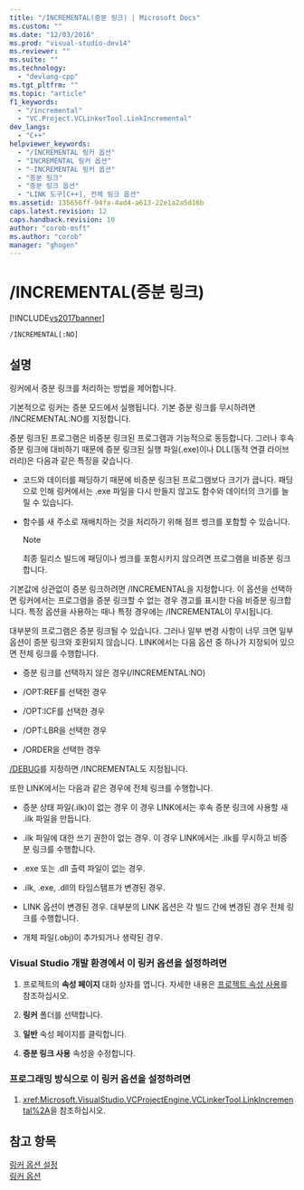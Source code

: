 ```yaml
---
title: "/INCREMENTAL(증분 링크) | Microsoft Docs"
ms.custom: ""
ms.date: "12/03/2016"
ms.prod: "visual-studio-dev14"
ms.reviewer: ""
ms.suite: ""
ms.technology: 
  - "devlang-cpp"
ms.tgt_pltfrm: ""
ms.topic: "article"
f1_keywords: 
  - "/incremental"
  - "VC.Project.VCLinkerTool.LinkIncremental"
dev_langs: 
  - "C++"
helpviewer_keywords: 
  - "/INCREMENTAL 링커 옵션"
  - "INCREMENTAL 링커 옵션"
  - "-INCREMENTAL 링커 옵션"
  - "증분 링크"
  - "증분 링크 옵션"
  - "LINK 도구[C++], 전체 링크 옵션"
ms.assetid: 135656ff-94fa-4ad4-a613-22e1a2a5d16b
caps.latest.revision: 12
caps.handback.revision: 10
author: "corob-msft"
ms.author: "corob"
manager: "ghogen"
---
```

# /INCREMENTAL(증분 링크)
[!INCLUDE[vs2017banner](../../assembler/inline/includes/vs2017banner.md)]

```  
/INCREMENTAL[:NO]  
```  
  
## 설명  
 링커에서 증분 링크를 처리하는 방법을 제어합니다.  
  
 기본적으로 링커는 증분 모드에서 실행됩니다.  기본 증분 링크를 무시하려면 \/INCREMENTAL:NO를 지정합니다.  
  
 증분 링크된 프로그램은 비증분 링크된 프로그램과 기능적으로 동등합니다.  그러나 후속 증분 링크에 대비하기 때문에 증분 링크된 실행 파일\(.exe\)이나 DLL\(동적 연결 라이브러리\)은 다음과 같은 특징을 갖습니다.  
  
-   코드와 데이터를 패딩하기 때문에 비증분 링크된 프로그램보다 크기가 큽니다. 패딩으로 인해 링커에서는 .exe 파일을 다시 만들지 않고도 함수와 데이터의 크기를 늘릴 수 있습니다.  
  
-   함수를 새 주소로 재배치하는 것을 처리하기 위해 점프 썽크를 포함할 수 있습니다.  
  
    > [!NOTE]
    >  최종 릴리스 빌드에 패딩이나 썽크를 포함시키지 않으려면 프로그램을 비증분 링크합니다.  
  
 기본값에 상관없이 증분 링크하려면 \/INCREMENTAL을 지정합니다.  이 옵션을 선택하면 링커에서는 프로그램을 증분 링크할 수 없는 경우 경고를 표시한 다음 비증분 링크합니다.  특정 옵션을 사용하는 때나 특정 경우에는 \/INCREMENTAL이 무시됩니다.  
  
 대부분의 프로그램은 증분 링크될 수 있습니다.  그러나 일부 변경 사항이 너무 크면 일부 옵션이 증분 링크와 호환되지 않습니다.  LINK에서는 다음 옵션 중 하나가 지정되어 있으면 전체 링크를 수행합니다.  
  
-   증분 링크를 선택하지 않은 경우\(\/INCREMENTAL:NO\)  
  
-   \/OPT:REF를 선택한 경우  
  
-   \/OPT:ICF를 선택한 경우  
  
-   \/OPT:LBR을 선택한 경우  
  
-   \/ORDER을 선택한 경우  
  
 [\/DEBUG](../../build/reference/debug-generate-debug-info.md)를 지정하면 \/INCREMENTAL도 지정됩니다.  
  
 또한 LINK에서는 다음과 같은 경우에 전체 링크를 수행합니다.  
  
-   증분 상태 파일\(.ilk\)이 없는 경우 이 경우 LINK에서는 후속 증분 링크에 사용할 새 .ilk 파일을 만듭니다.  
  
-   .ilk 파일에 대한 쓰기 권한이 없는 경우. 이 경우 LINK에서는 .ilk를 무시하고 비증분 링크를 수행합니다.  
  
-   .exe 또는 .dll 출력 파일이 없는 경우.  
  
-   .ilk, .exe, .dll의 타임스탬프가 변경된 경우.  
  
-   LINK 옵션이 변경된 경우.  대부분의 LINK 옵션은 각 빌드 간에 변경된 경우 전체 링크를 수행합니다.  
  
-   개체 파일\(.obj\)이 추가되거나 생략된 경우.  
  
### Visual Studio 개발 환경에서 이 링커 옵션을 설정하려면  
  
1.  프로젝트의 **속성 페이지** 대화 상자를 엽니다.  자세한 내용은 [프로젝트 속성 사용](../../ide/working-with-project-properties.md)를 참조하십시오.  
  
2.  **링커** 폴더를 선택합니다.  
  
3.  **일반** 속성 페이지를 클릭합니다.  
  
4.  **증분 링크 사용** 속성을 수정합니다.  
  
### 프로그래밍 방식으로 이 링커 옵션을 설정하려면  
  
1.  <xref:Microsoft.VisualStudio.VCProjectEngine.VCLinkerTool.LinkIncremental%2A>을 참조하십시오.  
  
## 참고 항목  
 [링커 옵션 설정](../../build/reference/setting-linker-options.md)   
 [링커 옵션](../../build/reference/linker-options.md)